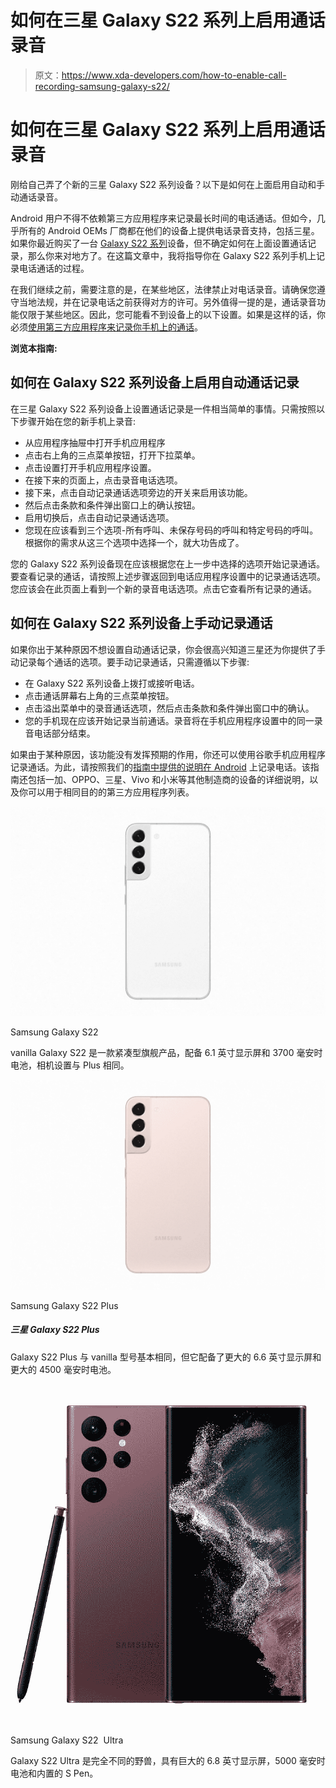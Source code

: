 # 如何在三星 Galaxy S22 系列上启用通话录音

> 原文：<https://www.xda-developers.com/how-to-enable-call-recording-samsung-galaxy-s22/>

# 如何在三星 Galaxy S22 系列上启用通话录音

刚给自己弄了个新的三星 Galaxy S22 系列设备？以下是如何在上面启用自动和手动通话录音。

Android 用户不得不依赖第三方应用程序来记录最长时间的电话通话。但如今，几乎所有的 Android OEMs 厂商都在他们的设备上提供电话录音支持，包括三星。如果你最近购买了一台 [Galaxy S22 系列](https://www.xda-developers.com/samsung-galaxy-s22/)设备，但不确定如何在上面设置通话记录，那么你来对地方了。在这篇文章中，我将指导你在 Galaxy S22 系列手机上记录电话通话的过程。

在我们继续之前，需要注意的是，在某些地区，法律禁止对电话录音。请确保您遵守当地法规，并在记录电话之前获得对方的许可。另外值得一提的是，通话录音功能仅限于某些地区。因此，您可能看不到设备上的以下设置。如果是这样的话，你必须[使用第三方应用程序来记录你手机上的通话](https://www.xda-developers.com/how-to-record-calls-android/#8)。

**浏览本指南:**

## 如何在 Galaxy S22 系列设备上启用自动通话记录

在三星 Galaxy S22 系列设备上设置通话记录是一件相当简单的事情。只需按照以下步骤开始在您的新手机上录音:

*   从应用程序抽屉中打开手机应用程序
*   点击右上角的三点菜单按钮，打开下拉菜单。
*   点击设置打开手机应用程序设置。
*   在接下来的页面上，点击录音电话选项。
*   接下来，点击自动记录通话选项旁边的开关来启用该功能。
*   然后点击条款和条件弹出窗口上的确认按钮。
*   启用切换后，点击自动记录通话选项。
*   您现在应该看到三个选项-所有呼叫、未保存号码的呼叫和特定号码的呼叫。根据你的需求从这三个选项中选择一个，就大功告成了。

您的 Galaxy S22 系列设备现在应该根据您在上一步中选择的选项开始记录通话。要查看记录的通话，请按照上述步骤返回到电话应用程序设置中的记录通话选项。您应该会在此页面上看到一个新的录音电话选项。点击它查看所有记录的通话。

## 如何在 Galaxy S22 系列设备上手动记录通话

如果你出于某种原因不想设置自动通话记录，你会很高兴知道三星还为你提供了手动记录每个通话的选项。要手动记录通话，只需遵循以下步骤:

*   在 Galaxy S22 系列设备上拨打或接听电话。
*   点击通话屏幕右上角的三点菜单按钮。
*   点击溢出菜单中的录音通话选项，然后点击条款和条件弹出窗口中的确认。
*   您的手机现在应该开始记录当前通话。录音将在手机应用程序设置中的同一录音电话部分结束。

如果由于某种原因，该功能没有发挥预期的作用，你还可以使用谷歌手机应用程序记录通话。为此，请按照我们的[指南中提供的说明在 Android](https://www.xda-developers.com/how-to-record-calls-android/) 上记录电话。该指南还包括一加、OPPO、三星、Vivo 和小米等其他制造商的设备的详细说明，以及你可以用于相同目的的第三方应用程序列表。

 <picture>![The vanilla Galaxy S22 is a compact flagship featuring a 6.1-inch display and a 3,700mAh battery, and the same camera setup as the Plus.](img/76fe4f5a296f924c7d946d58a07e3b7f.png)</picture> 

Samsung Galaxy S22

vanilla Galaxy S22 是一款紧凑型旗舰产品，配备 6.1 英寸显示屏和 3700 毫安时电池，相机设置与 Plus 相同。

 <picture>![The Galaxy S22 Plus is pretty much the same as the vanilla model, but it features a larger 6.6-inch display and a bigger 4,500mAh battery.](img/cca8b3a46fcf13dac1a1597eaf63a56a.png)</picture> 

Samsung Galaxy S22 Plus

##### 三星 Galaxy S22 Plus

Galaxy S22 Plus 与 vanilla 型号基本相同，但它配备了更大的 6.6 英寸显示屏和更大的 4500 毫安时电池。

 <picture>![The Galaxy S22 Ultra has an even bigger 5,000mAh battery and it supports 15W wireless charging.](img/5fa0decfdccca6f3403821fdeed75792.png)</picture> 

Samsung Galaxy S22  Ultra

Galaxy S22 Ultra 是完全不同的野兽，具有巨大的 6.8 英寸显示屏，5000 毫安时电池和内置的 S Pen。
